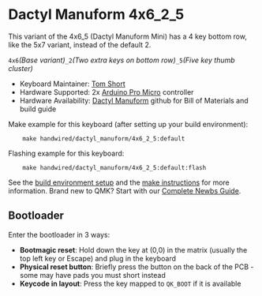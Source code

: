 # Dactyl Manuform 4x6_2_5

This variant of the 4x6_5 (Dactyl Manuform Mini) has a 4 key bottom row, like the 5x7 variant, instead of the default 2.

 `4x6`*(Base variant)*`_2`*(Two extra keys on bottom row)*`_5`*(Five key thumb cluster)*

* Keyboard Maintainer: [Tom Short](https://github.com/tshort)
* Hardware Supported: 2x [Arduino Pro Micro](https://www.sparkfun.com/products/12640) controller
* Hardware Availability: [Dactyl Manuform](https://github.com/tshort/dactyl-keyboard#wiring) github for Bill of Materials and build guide

Make example for this keyboard (after setting up your build environment):
```
    make handwired/dactyl_manuform/4x6_2_5:default
```
Flashing example for this keyboard:
```
    make handwired/dactyl_manuform/4x6_2_5:default:flash
```
See the [build environment setup](https://docs.qmk.fm/#/getting_started_build_tools) and the [make instructions](https://docs.qmk.fm/#/getting_started_make_guide) for more information. Brand new to QMK? Start with our [Complete Newbs Guide](https://docs.qmk.fm/#/newbs).

## Bootloader

Enter the bootloader in 3 ways:

* **Bootmagic reset**: Hold down the key at (0,0) in the matrix (usually the top left key or Escape) and plug in the keyboard
* **Physical reset button**: Briefly press the button on the back of the PCB - some may have pads you must short instead
* **Keycode in layout**: Press the key mapped to `QK_BOOT` if it is available

